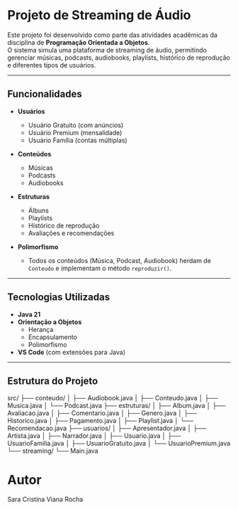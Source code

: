 # Projeto de Streaming de Áudio

Este projeto foi desenvolvido como parte das atividades acadêmicas da disciplina de **Programação Orientada a Objetos**.  
O sistema simula uma plataforma de streaming de áudio, permitindo gerenciar músicas, podcasts, audiobooks, playlists, histórico de reprodução e diferentes tipos de usuários.

---

## Funcionalidades

- **Usuários**
  - Usuário Gratuito (com anúncios)
  - Usuário Premium (mensalidade)
  - Usuário Família (contas múltiplas)

- **Conteúdos**
  - Músicas
  - Podcasts
  - Audiobooks

- **Estruturas**
  - Álbuns
  - Playlists
  - Histórico de reprodução
  - Avaliações e recomendações

- **Polimorfismo**
  - Todos os conteúdos (Música, Podcast, Audiobook) herdam de `Conteudo` e implementam o método `reproduzir()`.

---

## Tecnologias Utilizadas

- **Java 21**
- **Orientação a Objetos**
  - Herança
  - Encapsulamento
  - Polimorfismo
- **VS Code** (com extensões para Java)

---

## Estrutura do Projeto

src/
├── conteudo/
│ ├── Audiobook.java
│ ├── Conteudo.java
│ ├── Musica.java
│ └── Podcast.java
├── estruturas/
│ ├── Album.java
│ ├── Avaliacao.java
│ ├── Comentario.java
│ ├── Genero.java
│ ├── Historico.java
│ ├── Pagamento.java
│ ├── Playlist.java
│ └── Recomendacao.java
├── usuarios/
│ ├── Apresentador.java
│ ├── Artista.java
│ ├── Narrador.java
│ ├── Usuario.java
│ ├── UsuarioFamilia.java
│ ├── UsuarioGratuito.java
│ └── UsuarioPremium.java
└── streaming/
└── Main.java

# Autor

Sara Cristina Viana Rocha



